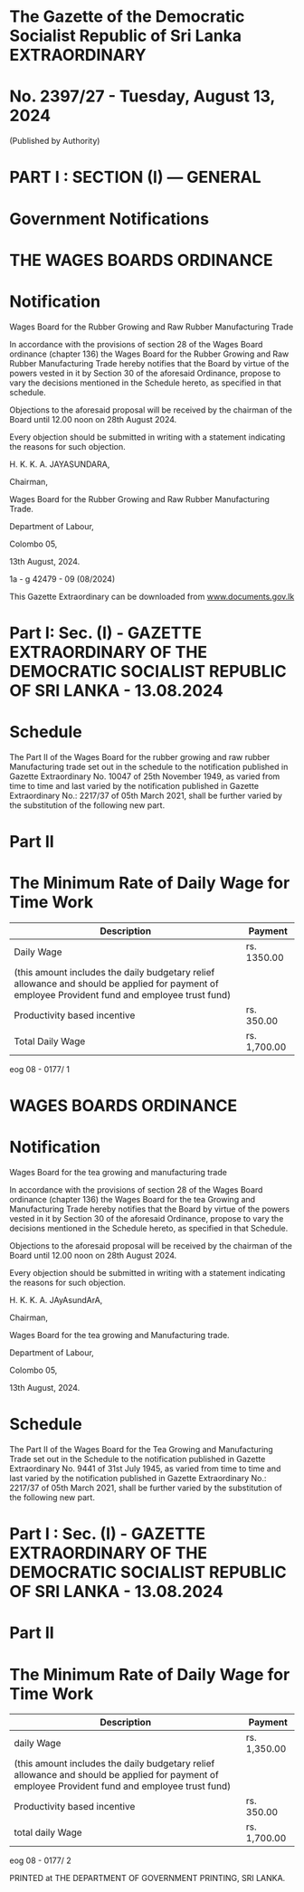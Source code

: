 # The Gazette of the Democratic Socialist Republic of Sri Lanka EXTRAORDINARY

# No. 2397/27 - Tuesday, August 13, 2024

(Published by Authority)

# PART I : SECTION (I) — GENERAL

# Government Notifications

# THE WAGES BOARDS ORDINANCE

# Notification

Wages Board for the Rubber Growing and Raw Rubber Manufacturing Trade

In accordance with the provisions of section 28 of the Wages Board ordinance (chapter 136) the Wages Board for the Rubber Growing and Raw Rubber Manufacturing Trade hereby notifies that the Board by virtue of the powers vested in it by Section 30 of the aforesaid Ordinance, propose to vary the decisions mentioned in the Schedule hereto, as specified in that schedule.

Objections to the aforesaid proposal will be received by the chairman of the Board until 12.00 noon on 28th August 2024.

Every objection should be submitted in writing with a statement indicating the reasons for such objection.

H. K. K. A. JAYASUNDARA,

Chairman,

Wages Board for the Rubber Growing and Raw Rubber Manufacturing Trade.

Department of Labour,

Colombo 05,

13th August, 2024.

1a - g 42479 - 09 (08/2024)

This Gazette Extraordinary can be downloaded from www.documents.gov.lk
# Part I: Sec. (I) - GAZETTE EXTRAORDINARY OF THE DEMOCRATIC SOCIALIST REPUBLIC OF SRI LANKA - 13.08.2024

# Schedule

The Part II of the Wages Board for the rubber growing and raw rubber Manufacturing trade set out in the schedule to the notification published in Gazette Extraordinary No. 10047 of 25th November 1949, as varied from time to time and last varied by the notification published in Gazette Extraordinary No.: 2217/37 of 05th March 2021, shall be further varied by the substitution of the following new part.

# Part II

# The Minimum Rate of Daily Wage for Time Work

|Description|Payment|
|---|---|
|Daily Wage|rs. 1350.00|
|(this amount includes the daily budgetary relief allowance and should be applied for payment of employee Provident fund and employee trust fund)| |
|Productivity based incentive|rs. 350.00|
|Total Daily Wage|rs. 1,700.00|

eog 08 - 0177/ 1

# WAGES BOARDS ORDINANCE

# Notification

Wages Board for the tea growing and manufacturing trade

In accordance with the provisions of section 28 of the Wages Board ordinance (chapter 136) the Wages Board for the tea Growing and Manufacturing Trade hereby notifies that the Board by virtue of the powers vested in it by Section 30 of the aforesaid Ordinance, propose to vary the decisions mentioned in the Schedule hereto, as specified in that Schedule.

Objections to the aforesaid proposal will be received by the chairman of the Board until 12.00 noon on 28th August 2024.

Every objection should be submitted in writing with a statement indicating the reasons for such objection.

H. K. K. A. JAyAsundArA,

Chairman,

Wages Board for the tea growing and Manufacturing trade.

Department of Labour,

Colombo 05,

13th August, 2024.

# Schedule

The Part II of the Wages Board for the Tea Growing and Manufacturing Trade set out in the Schedule to the notification published in Gazette Extraordinary No. 9441 of 31st July 1945, as varied from time to time and last varied by the notification published in Gazette Extraordinary No.: 2217/37 of 05th March 2021, shall be further varied by the substitution of the following new part.
# Part I : Sec. (I) - GAZETTE EXTRAORDINARY OF THE DEMOCRATIC SOCIALIST REPUBLIC OF SRI LANKA - 13.08.2024

# Part II

# The Minimum Rate of Daily Wage for Time Work

|Description|Payment|
|---|---|
|daily Wage|rs. 1,350.00|
|(this amount includes the daily budgetary relief allowance and should be applied for payment of employee Provident fund and employee trust fund)| |
|Productivity based incentive|rs. 350.00|
|total daily Wage|rs. 1,700.00|

eog 08 - 0177/ 2

PRINTED at THE DEPARTMENT OF GOVERNMENT PRINTING, SRI LANKA.